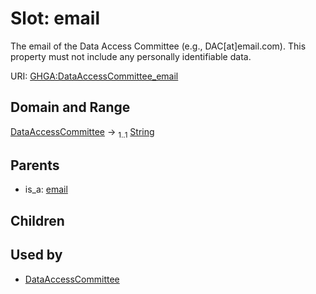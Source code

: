 
# Slot: email


The email of the Data Access Committee (e.g., DAC[at]email.com). This property must not include any personally identifiable data.

URI: [GHGA:DataAccessCommittee_email](https://w3id.org/GHGA/DataAccessCommittee_email)


## Domain and Range

[DataAccessCommittee](DataAccessCommittee.md) &#8594;  <sub>1..1</sub> [String](types/String.md)

## Parents

 *  is_a: [email](email.md)

## Children


## Used by

 * [DataAccessCommittee](DataAccessCommittee.md)
